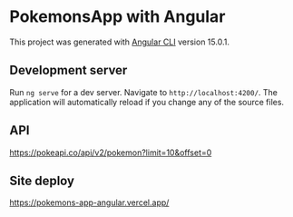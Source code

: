 # PokemonsApp with Angular

This project was generated with [Angular CLI](https://github.com/angular/angular-cli) version 15.0.1.

## Development server

Run `ng serve` for a dev server. Navigate to `http://localhost:4200/`. The application will automatically reload if you change any of the source files.

## API

https://pokeapi.co/api/v2/pokemon?limit=10&offset=0

## Site deploy

https://pokemons-app-angular.vercel.app/
